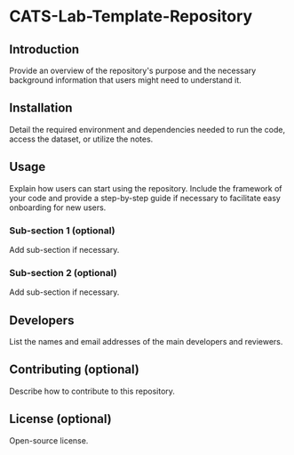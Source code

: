 # CATS-Lab-Template-Repository

## Introduction

Provide an overview of the repository's purpose and the necessary background information that users might need to understand it.

## Installation

Detail the required environment and dependencies needed to run the code, access the dataset, or utilize the notes.

## Usage

Explain how users can start using the repository. Include the framework of your code and provide a step-by-step guide if necessary to facilitate easy onboarding for new users.

### Sub-section 1 (optional)

Add sub-section if necessary.

### Sub-section 2 (optional)

Add sub-section if necessary.

## Developers

List the names and email addresses of the main developers and reviewers. 

## Contributing (optional)

Describe how to contribute to this repository.

## License (optional)

Open-source license.
